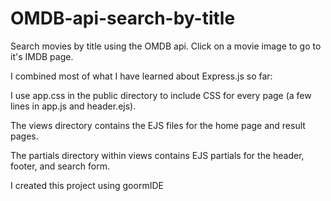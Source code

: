 # OMDB-api-search-by-title
Search movies by title using the OMDB api.  Click on a movie image to go to it's IMDB page.

I combined most of what I have learned about Express.js so far:

I use app.css in the public directory to include CSS for every page (a few lines in app.js and header.ejs).

The views directory contains the EJS files for the home page and result pages.

The partials directory within views contains EJS partials for the header, footer, and search form.

I created this project using goormIDE
